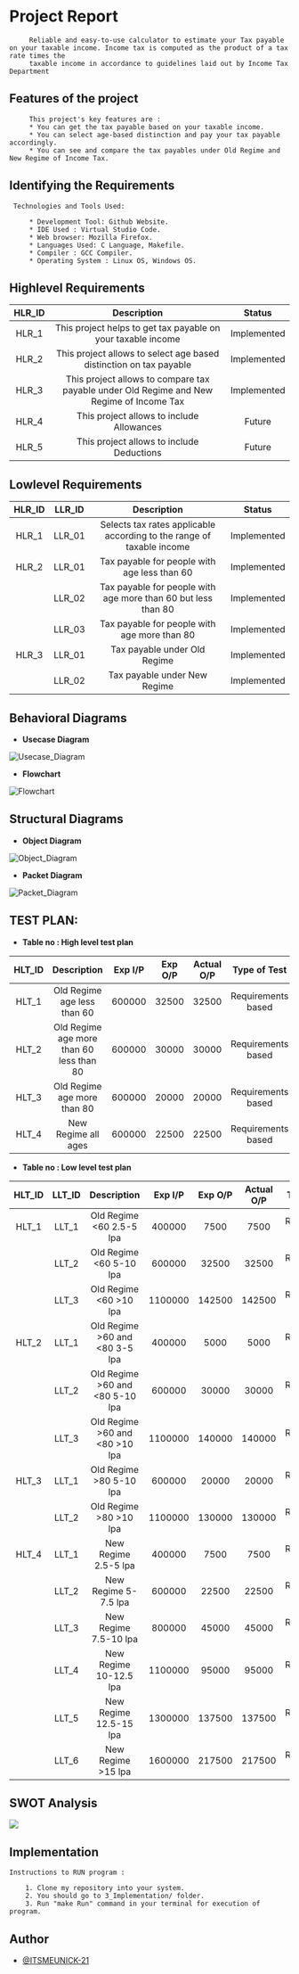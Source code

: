 # Project Report
         Reliable and easy-to-use calculator to estimate your Tax payable on your taxable income. Income tax is computed as the product of a tax rate times the
         taxable income in accordance to guidelines laid out by Income Tax Department

## Features of the project
         This project's key features are :
         * You can get the tax payable based on your taxable income.
         * You can select age-based distinction and pay your tax payable accordingly.
         * You can see and compare the tax payables under Old Regime and New Regime of Income Tax.

## Identifying the Requirements
     Technologies and Tools Used:
     
         * Development Tool: Github Website.
         * IDE Used : Virtual Studio Code.
         * Web browser: Mozilla Firefox.
         * Languages Used: C Language, Makefile.
         * Compiler : GCC Compiler.
         * Operating System : Linux OS, Windows OS.

## Highlevel Requirements
|HLR_ID|Description|Status|
|:--:|:--:|:--:|
|HLR_1|This project helps to get tax payable on your taxable income|Implemented|
|HLR_2|This project allows to select age based distinction on tax payable|Implemented|
|HLR_3|This project allows to compare tax payable under Old Regime and New Regime of Income Tax|Implemented|
|HLR_4|This project allows to include Allowances|Future|
|HLR_5|This project allows to include Deductions|Future|

    
## Lowlevel Requirements
|HLR_ID|LLR_ID|Description|Status|
|:--:|:--:|:--:|:--:|
|HLR_1|LLR_01|Selects tax rates applicable according to the range of taxable income|Implemented|
|HLR_2|LLR_01|Tax payable for people with age less than 60|Implemented|
||LLR_02|Tax payable for people with age more than 60 but less than 80|Implemented|
||LLR_03|Tax payable for people with age more than 80|Implemented|
|HLR_3|LLR_01|Tax payable under Old Regime|Implemented|
||LLR_02|Tax payable under New Regime|Implemented|

## Behavioral Diagrams

* **Usecase Diagram**

![Usecase_Diagram](https://github.com/ITSMEUNICK-21/M1_Income_and_Tax_Calculator/blob/main/2_Architecture/Usecase_Diagrams.drawio%20(1).png)

* **Flowchart**

![Flowchart](https://github.com/ITSMEUNICK-21/M1_Income_and_Tax_Calculator/blob/main/2_Architecture/Flowchart.drawio%20(1).png)





## Structural Diagrams

* **Object Diagram**

![Object_Diagram](https://github.com/ITSMEUNICK-21/M1_Income_and_Tax_Calculator/blob/main/2_Architecture/Object_Diagram_new.drawio.png)

* **Packet Diagram**

![Packet_Diagram](https://github.com/ITSMEUNICK-21/M1_Income_and_Tax_Calculator/blob/main/2_Architecture/Packet_Diagram.drawio.png)

## TEST PLAN:

* **Table no : High level test plan**

|HLT_ID|Description|Exp I/P|Exp O/P|Actual O/P|Type of Test|
|:--:|:--:|:--:|:--:|:--:|:--:|
|HLT_1|Old Regime age less than 60|600000|32500|32500|Requirements based|
|HLT_2|Old Regime age more than 60 less than 80|600000|30000|30000|Requirements based|
|HLT_3|Old Regime age more than 80|600000|20000|20000|Requirements based|
|HLT_4|New Regime all ages|600000|22500|22500|Requirements based|


* **Table no : Low level test plan**

|HLT_ID|LLT_ID|Description|Exp I/P|Exp O/P|Actual O/P|Type of Test|
|:--:|:--:|:--:|:--:|:--:|:--:|:--:|
|HLT_1|LLT_1|Old Regime <60 2.5-5 lpa|400000|7500|7500|Requirements based|
||LLT_2|Old Regime <60 5-10 lpa|600000|32500|32500|Requirements based|
||LLT_3|Old Regime <60 >10 lpa|1100000|142500|142500|Requirements based|
|HLT_2|LLT_1|Old Regime >60 and <80 3-5 lpa|400000|5000|5000|Requirements based|
||LLT_2|Old Regime >60 and <80 5-10 lpa|600000|30000|30000|Requirements based|
||LLT_3|Old Regime >60 and <80 >10 lpa|1100000|140000|140000|Requirements based|
|HLT_3|LLT_1|Old Regime >80 5-10 lpa|600000|20000|20000|Requirements based|
||LLT_2|Old Regime >80 >10 lpa|1100000|130000|130000|Requirements based|
|HLT_4|LLT_1|New Regime 2.5-5 lpa|400000|7500|7500|Requirements based|
||LLT_2|New Regime 5-7.5 lpa|600000|22500|22500|Requirements based|
||LLT_3|New Regime 7.5-10 lpa|800000|45000|45000|Requirements based|
||LLT_4|New Regime 10-12.5 lpa|1100000|95000|95000|Requirements based|
||LLT_5|New Regime 12.5-15 lpa|1300000|137500|137500|Requirements based|
||LLT_6|New Regime >15 lpa|1600000|217500|217500|Requirements based|

## SWOT Analysis
![](https://github.com/ITSMEUNICK-21/M1_Income_and_Tax_Calculator/blob/main/6_ImagesAndVideos/SWOT%20Analysis.png)            

## Implementation
    Instructions to RUN program :
    
        1. Clone my repository into your system.
        2. You should go to 3_Implementation/ folder.
        3. Run "make Run" command in your terminal for execution of program.
        
## Author

- [@ITSMEUNICK-21](https://www.github.com/ITSMEUNICK-21)
